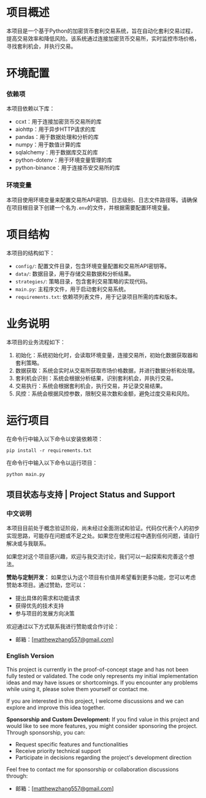 # 项目概述

本项目是一个基于Python的加密货币套利交易系统，旨在自动化套利交易过程，提高交易效率和降低风险。该系统通过连接加密货币交易所，实时监控市场价格，寻找套利机会，并执行交易。

# 环境配置

### 依赖项

本项目依赖以下库：

* ccxt：用于连接加密货币交易所的库
* aiohttp：用于异步HTTP请求的库
* pandas：用于数据处理和分析的库
* numpy：用于数值计算的库
* sqlalchemy：用于数据库交互的库
* python-dotenv：用于环境变量管理的库
* python-binance：用于连接币安交易所的库

### 环境变量

本项目使用环境变量来配置交易所API密钥、日志级别、日志文件路径等。请确保在项目根目录下创建一个名为`.env`的文件，并根据需要配置环境变量。

# 项目结构

本项目的结构如下：

* `config/`: 配置文件目录，包含环境变量配置和交易所API密钥等。
* `data/`: 数据目录，用于存储交易数据和分析结果。
* `strategies/`: 策略目录，包含套利交易策略的实现代码。
* `main.py`: 主程序文件，用于启动套利交易系统。
* `requirements.txt`: 依赖项列表文件，用于记录项目所需的库和版本。

# 业务说明

本项目的业务流程如下：

1. 初始化：系统初始化时，会读取环境变量，连接交易所，初始化数据获取器和套利策略。
2. 数据获取：系统会实时从交易所获取市场价格数据，并进行数据分析和处理。
3. 套利机会识别：系统会根据分析结果，识别套利机会，并执行交易。
4. 交易执行：系统会根据套利机会，执行交易，并记录交易结果。
5. 风控：系统会根据风控参数，限制交易次数和金额，避免过度交易和风险。

# 运行项目
在命令行中输入以下命令以安装依赖项：

```
pip install -r requirements.txt
```

在命令行中输入以下命令以运行项目：

```
python main.py
```

## 项目状态与支持 | Project Status and Support

### 中文说明

本项目目前处于概念验证阶段，尚未经过全面测试和验证。代码仅代表个人的初步实现思路，可能存在问题或不足之处。如果您在使用过程中遇到任何问题，请自行解决或与我联系。

如果您对这个项目感兴趣，欢迎与我交流讨论，我们可以一起探索和完善这个想法。

**赞助与定制开发：**
如果您认为这个项目有价值并希望看到更多功能，您可以考虑赞助本项目。通过赞助，您可以：
- 提出具体的需求和功能请求
- 获得优先的技术支持
- 参与项目的发展方向决策

欢迎通过以下方式联系我进行赞助或合作讨论：
- 邮箱：[matthewzhang557@gmail.com]

### English Version

This project is currently in the proof-of-concept stage and has not been fully tested or validated. The code only represents my initial implementation ideas and may have issues or shortcomings. If you encounter any problems while using it, please solve them yourself or contact me.

If you are interested in this project, I welcome discussions and we can explore and improve this idea together.

**Sponsorship and Custom Development:**
If you find value in this project and would like to see more features, you might consider sponsoring the project. Through sponsorship, you can:
- Request specific features and functionalities
- Receive priority technical support
- Participate in decisions regarding the project's development direction

Feel free to contact me for sponsorship or collaboration discussions through:
- 邮箱：[matthewzhang557@gmail.com]

